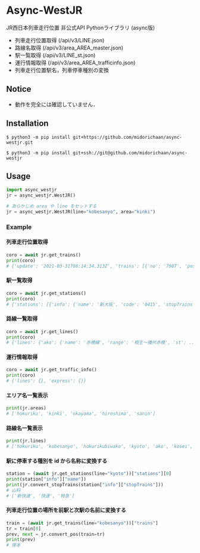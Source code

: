 # Async-WestJR
JR西日本列車走行位置 非公式API Pythonライブラリ (async版)

* 列車走行位置取得 (/api/v3/LINE.json)
* 路線名取得 (/api/v3/area_AREA_master.json)
* 駅一覧取得 (/api/v3/LINE_st.json)
* 運行情報取得 (/api/v3/area_AREA_trafficinfo.json)
* 列車走行位置駅名，列車停車種別の変換
  

## Notice
* 動作を完全には確認していません．

## Installation

```console
$ python3 -m pip install git+https://github.com/midorichaan/async-westjr.git

$ python3 -m pip install git+ssh://git@github.com/midorichaan/async-westjr
```

## Usage
```python
import async_westjr
jr = async_westjr.WestJR()

# あらかじめ area や line をセットする
jr = async_westjr.WestJR(line="kobesanyo", area="kinki")
```

### Example
#### 列車走行位置取得 
```python
coro = await jr.get_trains()
print(coro)
# {'update': '2021-03-31T08:14:34.313Z', 'trains': [{'no': '798T', 'pos': '0414_0415', ...```
```

#### 駅一覧取得 
```python
coro = await jr.get_stations()
print(coro)
# {'stations': [{'info': {'name': '新大阪', 'code': '0415', 'stopTrains': [1, 2, 5], 'typeNotice': None, ...
```

#### 路線一覧取得
```python
coro = await jr.get_lines()
print(coro)
# {'lines': {'ako': {'name': '赤穂線', 'range': '相生〜播州赤穂', 'st': ...
```
#### 運行情報取得
```Python
coro = await jr.get_traffic_info()
print(coro)
# {'lines': {}, 'express': {}}
```

#### エリア名一覧表示
```python
print(jr.areas)
# ['hokuriku', 'kinki', 'okayama', 'hiroshima', 'sanin']
```


#### 路線名一覧表示
```python
print(jr.lines)
# ['hokuriku', 'kobesanyo', 'hokurikubiwako', 'kyoto', 'ako', 'kosei', 'kusatsu', 'nara', 'sagano', 'sanin1', 'sanin2', 'osakahigashi', 'takarazuka']
```



#### 駅に停車する種別を id から名称に変換する
```python
station = (await jr.get_stations(line="kyoto"))["stations"][0]
print(station["info"]["name"])
print(jr.convert_stopTrains(station["info"]["stopTrains"]))
# 山科
# ['新快速', '快速', '特急']

```


#### 列車走行位置の場所を前駅と次駅の名前に変換する
```python
train = (await jr.get_trains(line="kobesanyo"))["trains"]
tr = train[0]
prev, next = jr.convert_pos(train=tr)
print(prev)
# 塚本
```

